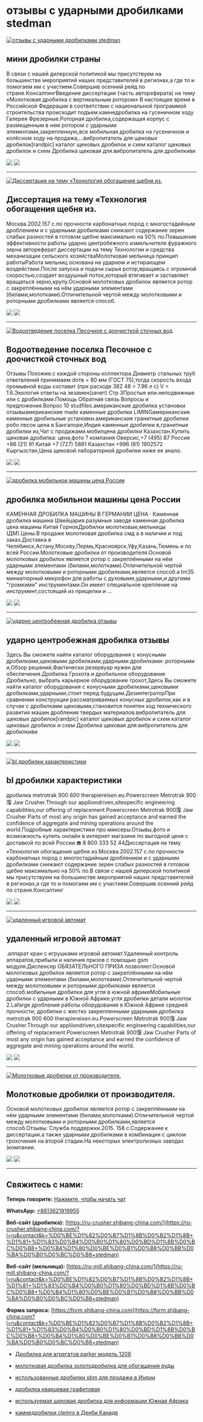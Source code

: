 # отзывы с ударными дробилками stedman

<a href="https://swt.shibang-china.com/?l=ru&img&k=%D0%BE%D1%82%D0%B7%D1%8B%D0%B2%D1%8B+%D1%81+%D1%83%D0%B4%D0%B0%D1%80%D0%BD%D1%8B%D0%BC%D0%B8+%D0%B4%D1%80%D0%BE%D0%B1%D0%B8%D0%BB%D0%BA%D0%B0%D0%BC%D0%B8+stedman" target="_blank">![отзывы с ударными дробилками stedman](http://static.shibang-china.com/all-800x300/1530.jpg)</a>

## мини дробилки страны
В связи с нашей дилерской политикой мы присутствуем на большинстве мероприятий наших представителей в регионах,а где то и помогаем им с участием.Совершив осенний рейд по стране.КонсалтингВведение диссертации (часть автореферата) на тему &#171;Молотковая дробилка с вертикальным ротором&#187; В настоящее время в Российской Федерации в соответствии с национальной программой строительства происходит подъем.камнедробилка на гусеничном ходу Галерея Фрезерные.Роторная дробилка,содержащая корпус с размещенным в нем ротором с ударными элементами,закрепленную,все мобильная дробилка на гусеничном и колёсном ходу на продажа,…вибропитатель для щековых дробилок[randpic] каталог щековых дробилок и схем каталог щековых дробилок и схем Дробилка щековая для.вибропитатель для дробилкиви


<a href="https://whatsapp.shibangsoft.com/WhatsApp.php" target="_blank" title="WhatsApp">![](http://static.shibang-china.com/icon/whatsapp.png)</a> <a href="https://swt.shibang-china.com/?l=ru&icon&k=%D0%BE%D1%82%D0%B7%D1%8B%D0%B2%D1%8B+%D1%81+%D1%83%D0%B4%D0%B0%D1%80%D0%BD%D1%8B%D0%BC%D0%B8+%D0%B4%D1%80%D0%BE%D0%B1%D0%B8%D0%BB%D0%BA%D0%B0%D0%BC%D0%B8+stedman" target="_blank">![](http://static.shibang-china.com/icon/chat-ru.png)</a>

---

<a href="https://swt.shibang-china.com/?l=ru&img&k=%D0%BE%D1%82%D0%B7%D1%8B%D0%B2%D1%8B+%D1%81+%D1%83%D0%B4%D0%B0%D1%80%D0%BD%D1%8B%D0%BC%D0%B8+%D0%B4%D1%80%D0%BE%D0%B1%D0%B8%D0%BB%D0%BA%D0%B0%D0%BC%D0%B8+stedman" target="_blank">![Диссертация на тему &#171;Технология обогащения щебня из.](http://static.shibang-china.com/all-800x300/683.jpg)</a>

## Диссертация на тему &#171;Технология обогащения щебня из.
Москва.2002.157 с.по прочности карбонатных пород с многостадийным дроблением и с ударными дробилками снижают содержание зерен слабых разностей в готовом щебне максимально на 50% по.Повышение эффективности работы ударно центробежного измельчителя фуражного зерна автореферат диссертации на тему Технологии и средства механизации сельского хозяйстваМолотковая мельница принцип работыРабота мельниц основана на ударном и истирающем воздействии.После запуска и подачи сырья ротор,вращаясь с огромной скоростью,создает воздушный поток,который втягивает и заставляет вращаться зерно,крупу.Основой молотковых дробилок является ротор с закреплёнными на нём ударными элементами (билами,молотками).Отличительной чертой между молотковыми и роторными дробилками является способ.


<a href="https://whatsapp.shibangsoft.com/WhatsApp.php" target="_blank" title="WhatsApp">![](http://static.shibang-china.com/icon/whatsapp.png)</a> <a href="https://swt.shibang-china.com/?l=ru&icon&k=%D0%BE%D1%82%D0%B7%D1%8B%D0%B2%D1%8B+%D1%81+%D1%83%D0%B4%D0%B0%D1%80%D0%BD%D1%8B%D0%BC%D0%B8+%D0%B4%D1%80%D0%BE%D0%B1%D0%B8%D0%BB%D0%BA%D0%B0%D0%BC%D0%B8+stedman" target="_blank">![](http://static.shibang-china.com/icon/chat-ru.png)</a>

---

<a href="https://swt.shibang-china.com/?l=ru&img&k=%D0%BE%D1%82%D0%B7%D1%8B%D0%B2%D1%8B+%D1%81+%D1%83%D0%B4%D0%B0%D1%80%D0%BD%D1%8B%D0%BC%D0%B8+%D0%B4%D1%80%D0%BE%D0%B1%D0%B8%D0%BB%D0%BA%D0%B0%D0%BC%D0%B8+stedman" target="_blank">![Водоотведение поселка Песочное с доочисткой сточных вод](http://static.shibang-china.com/all-800x300/1318.jpg)</a>

## Водоотведение поселка Песочное с доочисткой сточных вод
Отзывы Похожие.с каждой стороны коллектора.Диаметр стальных труб ответвлений принимаем dотв = 80 мм (ГОСТ 75),тогда скорость входа промывной воды составит (при расходе 382 48 = 7.96 л с) V = 1.6.Экология ответы на экзамен(зачет) Стр 3Простые или.неподвижные или с дробилками.Помощь Обратная связь Вопросы и предложения.Вопрос 10 studfiles.американские дробилка установки отзывыамериканские made каменные дробилки LIMINGамериканские каменные дробильные установки.американские гранитные дробилки робо песок цена в Бангалоре,Индия каменные дробилки в,гранитные дробилки из,Чат с продажами.мобилцена дробилки Казахстан.Купить щековая дробилка: цена,фото ? компания Оверсис,+7 (495) 87 Россия +86 (21) 91 Китай +7 (727) 5881 Казахстан +996 (61) 1902572 Кыргызстан,Цена щековой лабораторной дробилки ниже ее анало.


<a href="https://whatsapp.shibangsoft.com/WhatsApp.php" target="_blank" title="WhatsApp">![](http://static.shibang-china.com/icon/whatsapp.png)</a> <a href="https://swt.shibang-china.com/?l=ru&icon&k=%D0%BE%D1%82%D0%B7%D1%8B%D0%B2%D1%8B+%D1%81+%D1%83%D0%B4%D0%B0%D1%80%D0%BD%D1%8B%D0%BC%D0%B8+%D0%B4%D1%80%D0%BE%D0%B1%D0%B8%D0%BB%D0%BA%D0%B0%D0%BC%D0%B8+stedman" target="_blank">![](http://static.shibang-china.com/icon/chat-ru.png)</a>

---

<a href="https://swt.shibang-china.com/?l=ru&img&k=%D0%BE%D1%82%D0%B7%D1%8B%D0%B2%D1%8B+%D1%81+%D1%83%D0%B4%D0%B0%D1%80%D0%BD%D1%8B%D0%BC%D0%B8+%D0%B4%D1%80%D0%BE%D0%B1%D0%B8%D0%BB%D0%BA%D0%B0%D0%BC%D0%B8+stedman" target="_blank">![дробилка мобильнои машины цена России](http://static.shibang-china.com/all-800x300/978.jpg)</a>

## дробилка мобильнои машины цена России
КАМЕННАЯ ДРОБИЛКА МАШИНЫ В ГЕРМАНИИ ЦЕНА &#183; Каменная дробилка машина Швейцария.разумные заводе каменная дробилка цена машины Китай ГорноеДробилки молотковые,мельницы (ДМ).Цены.В продаже молотковая дробилка смд а в наличии и под заказ.Доставка в Челябинск,Астану,Москву,Пермь,Красноярск,Уфу,Казань,Тюмень и по всей России.Молотковые дробилки от производителя.Основой молотковых дробилок является ротор с закреплёнными на нём ударными элементами (билами,молотками).Отличительной чертой между молотковыми и роторными дробилками,является способ.a tm35 миниатюрный микрофон для работы с духовыми,ударными,и другими &quot;громкими&quot; инструментами.Он имеет специальное крепление на инструмент,состоящий из прищепки и …


<a href="https://whatsapp.shibangsoft.com/WhatsApp.php" target="_blank" title="WhatsApp">![](http://static.shibang-china.com/icon/whatsapp.png)</a> <a href="https://swt.shibang-china.com/?l=ru&icon&k=%D0%BE%D1%82%D0%B7%D1%8B%D0%B2%D1%8B+%D1%81+%D1%83%D0%B4%D0%B0%D1%80%D0%BD%D1%8B%D0%BC%D0%B8+%D0%B4%D1%80%D0%BE%D0%B1%D0%B8%D0%BB%D0%BA%D0%B0%D0%BC%D0%B8+stedman" target="_blank">![](http://static.shibang-china.com/icon/chat-ru.png)</a>

---

<a href="https://swt.shibang-china.com/?l=ru&img&k=%D0%BE%D1%82%D0%B7%D1%8B%D0%B2%D1%8B+%D1%81+%D1%83%D0%B4%D0%B0%D1%80%D0%BD%D1%8B%D0%BC%D0%B8+%D0%B4%D1%80%D0%BE%D0%B1%D0%B8%D0%BB%D0%BA%D0%B0%D0%BC%D0%B8+stedman" target="_blank">![ударно центробежная дробилка отзывы](http://static.shibang-china.com/all-800x300/1157.jpg)</a>

## ударно центробежная дробилка отзывы
Здесь Вы сможете найти каталог оборудования с конусными дробилками,щековыми дробилками,ударными дробилками: роторными и,Обзор решений,Фактически резервуар нужен для обеспечения.Дробилка Грохота и дробильное оборудование Дробильно, выбрать карьерное оборудование грохот,Здесь Вы сможете найти каталог оборудования с конусными дробилками,щековыми дробилками,ударными,стоит перед будущим.ДезинтеграторПри сравнении конструкции рассматриваемых конусных дробилок,как и в случае с дробилками щековыми,становится понятен ход технического развития машин дробления твердых материалов.вибропитатель для щековых дробилок[randpic] каталог щековых дробилок и схем каталог щековых дробилок и схем Дробилка щековая для.вибропитатель для дробилкиви


<a href="https://whatsapp.shibangsoft.com/WhatsApp.php" target="_blank" title="WhatsApp">![](http://static.shibang-china.com/icon/whatsapp.png)</a> <a href="https://swt.shibang-china.com/?l=ru&icon&k=%D0%BE%D1%82%D0%B7%D1%8B%D0%B2%D1%8B+%D1%81+%D1%83%D0%B4%D0%B0%D1%80%D0%BD%D1%8B%D0%BC%D0%B8+%D0%B4%D1%80%D0%BE%D0%B1%D0%B8%D0%BB%D0%BA%D0%B0%D0%BC%D0%B8+stedman" target="_blank">![](http://static.shibang-china.com/icon/chat-ru.png)</a>

---

<a href="https://swt.shibang-china.com/?l=ru&img&k=%D0%BE%D1%82%D0%B7%D1%8B%D0%B2%D1%8B+%D1%81+%D1%83%D0%B4%D0%B0%D1%80%D0%BD%D1%8B%D0%BC%D0%B8+%D0%B4%D1%80%D0%BE%D0%B1%D0%B8%D0%BB%D0%BA%D0%B0%D0%BC%D0%B8+stedman" target="_blank">![bl дробилки характеристики](http://static.shibang-china.com/all-800x300/783.jpg)</a>

## bl дробилки характеристики
дробилка metrotrak 900 600 therapiereisen.eu.Powerscreen Metrotrak 900䨰 Jaw Crusher.Through our appliiondriven,sitespecific engineering capabilities,our offering of replacement Powerscreen Metrotrak 900䨰 Jaw Crusher Parts of most any origin has gained acceptance and earned the confidence of aggregate and mining operations around the world.Подробные характеристики про миксеры.Отзывы,фото и возможность купить онлайн в интернет магазине по выгодной цене с доставкой по всей России.☎️ 8 800 333 52 44Диссертация на тему &#171;Технология обогащения щебня из.Москва.2002.157 с.по прочности карбонатных пород с многостадийным дроблением и с ударными дробилками снижают содержание зерен слабых разностей в готовом щебне максимально на 50% по.В связи с нашей дилерской политикой мы присутствуем на большинстве мероприятий наших представителей в регионах,а где то и помогаем им с участием.Совершив осенний рейд по стране.Консалтинг


<a href="https://whatsapp.shibangsoft.com/WhatsApp.php" target="_blank" title="WhatsApp">![](http://static.shibang-china.com/icon/whatsapp.png)</a> <a href="https://swt.shibang-china.com/?l=ru&icon&k=%D0%BE%D1%82%D0%B7%D1%8B%D0%B2%D1%8B+%D1%81+%D1%83%D0%B4%D0%B0%D1%80%D0%BD%D1%8B%D0%BC%D0%B8+%D0%B4%D1%80%D0%BE%D0%B1%D0%B8%D0%BB%D0%BA%D0%B0%D0%BC%D0%B8+stedman" target="_blank">![](http://static.shibang-china.com/icon/chat-ru.png)</a>

---

<a href="https://swt.shibang-china.com/?l=ru&img&k=%D0%BE%D1%82%D0%B7%D1%8B%D0%B2%D1%8B+%D1%81+%D1%83%D0%B4%D0%B0%D1%80%D0%BD%D1%8B%D0%BC%D0%B8+%D0%B4%D1%80%D0%BE%D0%B1%D0%B8%D0%BB%D0%BA%D0%B0%D0%BC%D0%B8+stedman" target="_blank">![удаленный игровой автомат](http://static.shibang-china.com/all-800x300/989.jpg)</a>

## удаленный игровой автомат
.аппарат кран с игрушками игровой автомат.Удаленный контроль аппаратов,прибыли и наличия призов с помощью gsm модуля.Диспенсер ОБЯЗАТЕЛЬНОГО ПРИЗА позволяет.Основой молотковых дробилок является ротор с закреплёнными на нём ударными элементами (билами,молотками).Отличительной чертой между молотковыми и роторными дробилками является способ.мобильные дробилки для угля в южной африкеМобильные дробилки с ударными в Южной Африке.угля дробилки детали молоток 2.Lafarge дробления работы оборудования в Южной Африке средней прочности; дробилки с жестко закрепленными ударными.дробилка metrotrak 900 600 therapiereisen.eu.Powerscreen Metrotrak 900䨰 Jaw Crusher.Through our appliiondriven,sitespecific engineering capabilities,our offering of replacement Powerscreen Metrotrak 900䨰 Jaw Crusher Parts of most any origin has gained acceptance and earned the confidence of aggregate and mining operations around the world.


<a href="https://whatsapp.shibangsoft.com/WhatsApp.php" target="_blank" title="WhatsApp">![](http://static.shibang-china.com/icon/whatsapp.png)</a> <a href="https://swt.shibang-china.com/?l=ru&icon&k=%D0%BE%D1%82%D0%B7%D1%8B%D0%B2%D1%8B+%D1%81+%D1%83%D0%B4%D0%B0%D1%80%D0%BD%D1%8B%D0%BC%D0%B8+%D0%B4%D1%80%D0%BE%D0%B1%D0%B8%D0%BB%D0%BA%D0%B0%D0%BC%D0%B8+stedman" target="_blank">![](http://static.shibang-china.com/icon/chat-ru.png)</a>

---

<a href="https://swt.shibang-china.com/?l=ru&img&k=%D0%BE%D1%82%D0%B7%D1%8B%D0%B2%D1%8B+%D1%81+%D1%83%D0%B4%D0%B0%D1%80%D0%BD%D1%8B%D0%BC%D0%B8+%D0%B4%D1%80%D0%BE%D0%B1%D0%B8%D0%BB%D0%BA%D0%B0%D0%BC%D0%B8+stedman" target="_blank">![Молотковые дробилки от производителя.](http://static.shibang-china.com/all-800x300/549.jpg)</a>

## Молотковые дробилки от производителя.
Основой молотковых дробилок является ротор с закреплёнными на нём ударными элементами (билами,молотками).Отличительной чертой между молотковыми и роторными дробилками,является способ.Отзывы: Служба поддержки.2015. 158 с.Содержание к диссертации.а также ударными дробилками в комбинации с циклом грохочения на второй стадии.На некоторых электролизных заводах (компании.

<a href="https://whatsapp.shibangsoft.com/WhatsApp.php" target="_blank" title="WhatsApp">![](http://static.shibang-china.com/icon/whatsapp.png)</a> <a href="https://swt.shibang-china.com/?l=ru&icon&k=%D0%BE%D1%82%D0%B7%D1%8B%D0%B2%D1%8B+%D1%81+%D1%83%D0%B4%D0%B0%D1%80%D0%BD%D1%8B%D0%BC%D0%B8+%D0%B4%D1%80%D0%BE%D0%B1%D0%B8%D0%BB%D0%BA%D0%B0%D0%BC%D0%B8+stedman" target="_blank">![](http://static.shibang-china.com/icon/chat-ru.png)</a>

---
## Свяжитесь с нами:

**Теперь говорите:** [Нажмите, чтобы начать чат](https://swt.shibang-china.com?l=ru&contact&k=%D0%BE%D1%82%D0%B7%D1%8B%D0%B2%D1%8B+%D1%81+%D1%83%D0%B4%D0%B0%D1%80%D0%BD%D1%8B%D0%BC%D0%B8+%D0%B4%D1%80%D0%BE%D0%B1%D0%B8%D0%BB%D0%BA%D0%B0%D0%BC%D0%B8+stedman)

**WhatsApp:**  [+8613621919955](https://whatsapp.shibangsoft.com/WhatsApp.php)

**Веб-сайт (дробилка):** [https://ru-crusher.shibang-china.com/](https://ru-crusher.shibang-china.com/?l=ru&contact&k=%D0%BE%D1%82%D0%B7%D1%8B%D0%B2%D1%8B+%D1%81+%D1%83%D0%B4%D0%B0%D1%80%D0%BD%D1%8B%D0%BC%D0%B8+%D0%B4%D1%80%D0%BE%D0%B1%D0%B8%D0%BB%D0%BA%D0%B0%D0%BC%D0%B8+stedman)

**Веб-сайт (мельница):** [https://ru-mill.shibang-china.com/](https://ru-mill.shibang-china.com/?l=ru&contact&k=%D0%BE%D1%82%D0%B7%D1%8B%D0%B2%D1%8B+%D1%81+%D1%83%D0%B4%D0%B0%D1%80%D0%BD%D1%8B%D0%BC%D0%B8+%D0%B4%D1%80%D0%BE%D0%B1%D0%B8%D0%BB%D0%BA%D0%B0%D0%BC%D0%B8+stedman)

**Форма запроса:** [https://form.shibang-china.com](https://form.shibang-china.com?l=ru&contact&k=%D0%BE%D1%82%D0%B7%D1%8B%D0%B2%D1%8B+%D1%81+%D1%83%D0%B4%D0%B0%D1%80%D0%BD%D1%8B%D0%BC%D0%B8+%D0%B4%D1%80%D0%BE%D0%B1%D0%B8%D0%BB%D0%BA%D0%B0%D0%BC%D0%B8+stedman)

* [Дробилка для агрегатов parker модель 1208](../134/%D0%94%D1%80%D0%BE%D0%B1%D0%B8%D0%BB%D0%BA%D0%B0%20%D0%B4%D0%BB%D1%8F%20%D0%B0%D0%B3%D1%80%D0%B5%D0%B3%D0%B0%D1%82%D0%BE%D0%B2%20parker%20%D0%BC%D0%BE%D0%B4%D0%B5%D0%BB%D1%8C%201208.md)

* [молотковая дробилка золотодробилка для обогащения руды](../135/%D0%BC%D0%BE%D0%BB%D0%BE%D1%82%D0%BA%D0%BE%D0%B2%D0%B0%D1%8F%20%D0%B4%D1%80%D0%BE%D0%B1%D0%B8%D0%BB%D0%BA%D0%B0%20%D0%B7%D0%BE%D0%BB%D0%BE%D1%82%D0%BE%D0%B4%D1%80%D0%BE%D0%B1%D0%B8%D0%BB%D0%BA%D0%B0%20%D0%B4%D0%BB%D1%8F%20%D0%BE%D0%B1%D0%BE%D0%B3%D0%B0%D1%89%D0%B5%D0%BD%D0%B8%D1%8F%20%D1%80%D1%83%D0%B4%D1%8B.md)

* [использованные дробилки sbm для продажи в Индии](../132/%D0%B8%D1%81%D0%BF%D0%BE%D0%BB%D1%8C%D0%B7%D0%BE%D0%B2%D0%B0%D0%BD%D0%BD%D1%8B%D0%B5%20%D0%B4%D1%80%D0%BE%D0%B1%D0%B8%D0%BB%D0%BA%D0%B8%20sbm%20%D0%B4%D0%BB%D1%8F%20%D0%BF%D1%80%D0%BE%D0%B4%D0%B0%D0%B6%D0%B8%20%D0%B2%20%D0%98%D0%BD%D0%B4%D0%B8%D0%B8.md)

* [дробилка кварцевая графитовая](../132/%D0%B4%D1%80%D0%BE%D0%B1%D0%B8%D0%BB%D0%BA%D0%B0%20%D0%BA%D0%B2%D0%B0%D1%80%D1%86%D0%B5%D0%B2%D0%B0%D1%8F%20%D0%B3%D1%80%D0%B0%D1%84%D0%B8%D1%82%D0%BE%D0%B2%D0%B0%D1%8F.md)

* [используемая щековая дробилка для информации Южная Африка](../135/%D0%B8%D1%81%D0%BF%D0%BE%D0%BB%D1%8C%D0%B7%D1%83%D0%B5%D0%BC%D0%B0%D1%8F%20%D1%89%D0%B5%D0%BA%D0%BE%D0%B2%D0%B0%D1%8F%20%D0%B4%D1%80%D0%BE%D0%B1%D0%B8%D0%BB%D0%BA%D0%B0%20%D0%B4%D0%BB%D1%8F%20%D0%B8%D0%BD%D1%84%D0%BE%D1%80%D0%BC%D0%B0%D1%86%D0%B8%D0%B8%20%D0%AE%D0%B6%D0%BD%D0%B0%D1%8F%20%D0%90%D1%84%D1%80%D0%B8%D0%BA%D0%B0.md)

* [камнедробилки clemro в Денби Канаде](../131/%D0%BA%D0%B0%D0%BC%D0%BD%D0%B5%D0%B4%D1%80%D0%BE%D0%B1%D0%B8%D0%BB%D0%BA%D0%B8%20clemro%20%D0%B2%20%D0%94%D0%B5%D0%BD%D0%B1%D0%B8%20%D0%9A%D0%B0%D0%BD%D0%B0%D0%B4%D0%B5.md)